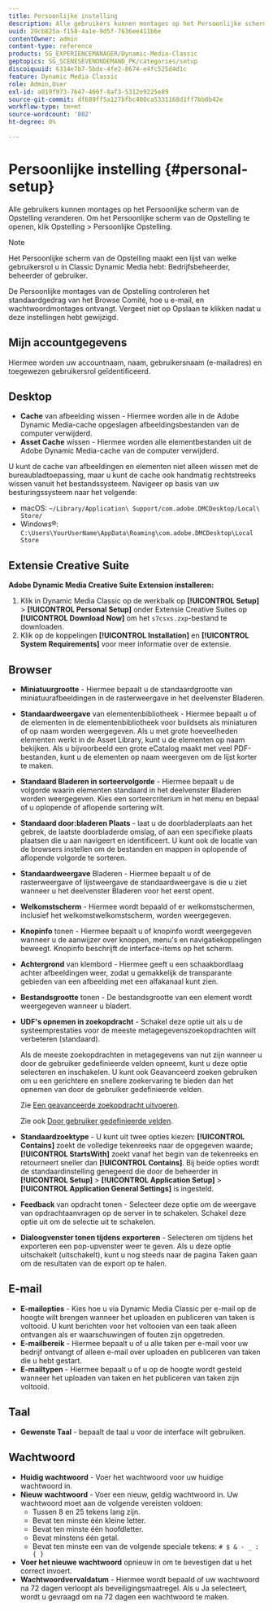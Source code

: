 ```yaml
---
title: Persoonlijke instelling
description: Alle gebruikers kunnen montages op het Persoonlijke scherm van de Opstelling van Dynamic Media Klassiek veranderen.
uuid: 29cb825a-f158-4a1e-9d5f-7636ee411b6e
contentOwner: admin
content-type: reference
products: SG_EXPERIENCEMANAGER/Dynamic-Media-Classic
geptopics: SG_SCENESEVENONDEMAND_PK/categories/setup
discoiquuid: 6314e7b7-5bde-4fe2-8674-e4fc525d4d1c
feature: Dynamic Media Classic
role: Admin,User
exl-id: a019f973-7647-466f-8af3-5312e9225e89
source-git-commit: df689ff5a127bfbc400ca5331168d1ff7bb0b42e
workflow-type: tm+mt
source-wordcount: '802'
ht-degree: 0%

---
```


# Persoonlijke instelling {#personal-setup}

Alle gebruikers kunnen montages op het Persoonlijke scherm van de Opstelling veranderen. Om het Persoonlijke scherm van de Opstelling te openen, klik Opstelling > Persoonlijke Opstelling.

>[!NOTE]
>
>Het Persoonlijke scherm van de Opstelling maakt een lijst van welke gebruikersrol u in Classic Dynamic Media hebt: Bedrijfsbeheerder, beheerder of gebruiker.

De Persoonlijke montages van de Opstelling controleren het standaardgedrag van het Browse Comité, hoe u e-mail, en wachtwoordmontages ontvangt. Vergeet niet op Opslaan te klikken nadat u deze instellingen hebt gewijzigd.

## Mijn accountgegevens

Hiermee worden uw accountnaam, naam, gebruikersnaam (e-mailadres) en toegewezen gebruikersrol geïdentificeerd.

## Desktop

* **Cache**  van afbeelding wissen - Hiermee worden alle in de Adobe Dynamic Media-cache opgeslagen afbeeldingsbestanden van de computer verwijderd.
* **Asset Cache**  wissen - Hiermee worden alle elementbestanden uit de Adobe Dynamic Media-cache van de computer verwijderd.

U kunt de cache van afbeeldingen en elementen niet alleen wissen met de bureaubladtoepassing, maar u kunt de cache ook handmatig rechtstreeks wissen vanuit het bestandssysteem. Navigeer op basis van uw besturingssysteem naar het volgende:

* macOS: `~/Library/Application\ Support/com.adobe.DMCDesktop/Local\ Store/`
* Windows®: `C:\Users\YourUserName\AppData\Roaming\com.adobe.DMCDesktop\Local Store`

## Extensie Creative Suite

**Adobe Dynamic Media Creative Suite Extension installeren:**

1. Klik in Dynamic Media Classic op de werkbalk op **[!UICONTROL Setup]** > **[!UICONTROL Personal Setup]** onder Extensie Creative Suites op **[!UICONTROL Download Now]** om het `s7csxs.zxp`-bestand te downloaden.
1. Klik op de koppelingen **[!UICONTROL Installation]** en **[!UICONTROL System Requirements]** voor meer informatie over de extensie.

<!--    A readme file is included at the root of the unzipped file to provide you with additional information about the extension.

1. Depending on your installed operating system, do one of the following: -->

<!-- #### Windows

|If you are running|Do this|
|--- |--- |
|Adobe Illustrator 18 in Adobe Creative Cloud 2014|<ul><li>From the root of the unzipped folder, click CC-2014.</li><li>Depending on the bit version of Adobe Illustrator that you are using, click win32 or win64.</li><li>Click libraries > flame, and then copy `aflame.dll` to Adobe Illustrator's executable folder. For example, `C:\Program Files\Adobe\Adobe Illustrator CC 2014\Support Files\Contents\Windows`. </li></ul><br/>**Note**: This example path is for the 64-bit location; the 32-bit location may fall under Program Files (x86) instead. <br/><ul><li>Return to the same libraries folder, click flamingo, and then copy `aflamingo.dll` to the same Adobe Illustrator executable folder that you used in the previous step. </li><li>Return to the win32 or win64 folder that you selected in step 2, and then copy `AdobeS7FXGFileFormat.aip` to Adobe Illustrator's plug-ins folder. For example, `C:\Program Files\Adobe\Adobe Illustrator CC 2014\Plug-ins\Illustrator Formats`. </li></ul> <br/>**Note**: This example path is for the 64-bit location; the 32-bit location may fall under Program Files (x86) instead.|
|Adobe Illustrator 17 in Adobe Creative Cloud|<ul><li>From the root of the unzipped folder, click CC. </li><li>Depending on the bit version of Adobe Illustrator that you are using, click win32 or win64.</li><li> Copy `AdobeS7FXGFileFormat.aip` to Adobe Illustrator's plug-ins folder. For example, `C:\Program Files\Adobe\Adobe Illustrator CC (64 Bit)\Plug-ins\Illustrator Formats`.</li></ul><br/>**Note**: This example path is for the 64-bit location; the 32-bit location may fall under Program Files (x86) instead.|
|Adobe Illustrator 16 in Adobe Creative Suite 6|<ul><li>From the root of the unzipped folder, click 6.0. </li><li>Depending on the bit version of Adobe Illustrator that you are using, click win32 or win64. </li><li>Copy AdobeS7FXGFileFormat.aip to Adobe Illustrator's plug-ins folder. For example, `C:\Program Files\Adobe\Adobe Illustrator CS6 (64 Bit)\Plug-ins\Illustrator Formats`.</li></ul><br/>**Note**: This example path is for the 64-bit location; the 32-bit location may fall under Program Files (x86) instead.|

#### Mac

|If you are running|Do this|
|--- |--- |
|Adobe Illustrator 18 in Adobe Creative Cloud 2014|<ul><li>From the root of the unzipped folder, click CC-2014 > mac64.</li><li>Click libraries > flame, and then copy the `aflame.framework` folder to Adobe Illustrator package contents folder. For example, `/Applications/Adobe Illustrator CC 2014/ Illustrator.app/Contents/Frameworks/`. (To open Adobe Illustrator’s package contents folder, right-click on the Adobe illustrator CC 2014 icon and click Show Package Contents from context menu).</li><li>Return to the same libraries folder, click `flamingo`, and then copy the `aflamingo.framework` folder to the same Adobe Illustrator package contents folder that you used in the previous step.</li><li>Return to the mac64 folder that you selected in step 1, and then copy the `AdobeS7FXGFileFormat.aip` folder to Adobe Illustrator’s plug-in folder. For example, `/Applications/Adobe Illustrator CC 2014/Plug-ins/Illustrator Formats/`.</li></ul><br/>|
|Adobe Illustrator 17 in Adobe Creative Cloud|<ul><li>From the root of the unzipped folder, click CC > mac64</li><li>Copy the `AdobeS7FXGFileFormat.aip` folder to Adobe Illustrator’s plug-in folder. For example, `/Applications/Adobe Illustrator CC/Plug-ins/Illustrator Formats/`.</li></ul><br/>|
|Adobe Illustrator 16 in Adobe Creative Suite 6|<ul><li>From the root of the unzipped folder, click 6.0 > mac64</li><li>Copy the `AdobeS7FXGFileFormat.aip` folder to Adobe Illustrator’s plug-in folder. For example, `/Applications/Adobe Illustrator CS6/Plug-ins/Illustrator Formats/`.</li></ul>|

The plug-in is now available for you to use in Adobe Illustrator. -->

## Browser

* **Miniatuurgrootte**  - Hiermee bepaalt u de standaardgrootte van miniatuurafbeeldingen in de rasterweergave in het deelvenster Bladeren.
* **Standaardweergave**  van elementenbibliotheek - Hiermee bepaalt u of de elementen in de elementenbibliotheek voor buildsets als miniaturen of op naam worden weergegeven. Als u met grote hoeveelheden elementen werkt in de Asset Library, kunt u de elementen op naam bekijken. Als u bijvoorbeeld een grote eCatalog maakt met veel PDF-bestanden, kunt u de elementen op naam weergeven om de lijst korter te maken.
* **Standaard Bladeren in sorteervolgorde**  - Hiermee bepaalt u de volgorde waarin elementen standaard in het deelvenster Bladeren worden weergegeven. Kies een sorteercriterium in het menu en bepaal of u oplopende of aflopende sortering wilt.
* **Standaard door:bladeren Plaats**  - laat u de doorbladerplaats aan het gebrek, de laatste doorbladerde omslag, of aan een specifieke plaats plaatsen die u aan navigeert en identificeert. U kunt ook de locatie van de browsers instellen om de bestanden en mappen in oplopende of aflopende volgorde te sorteren.
* **Standaardweergave**  Bladeren - Hiermee bepaalt u of de rasterweergave of lijstweergave de standaardweergave is die u ziet wanneer u het deelvenster Bladeren voor het eerst opent.
* **Welkomstscherm**  - Hiermee wordt bepaald of er welkomstschermen, inclusief het welkomstwelkomstscherm, worden weergegeven.
* **Knopinfo**  tonen - Hiermee bepaalt u of knopinfo wordt weergegeven wanneer u de aanwijzer over knoppen, menu&#39;s en navigatiekoppelingen beweegt. Knopinfo beschrijft de interface-items op het scherm.
* **Achtergrond**  van klembord - Hiermee geeft u een schaakbordlaag achter afbeeldingen weer, zodat u gemakkelijk de transparante gebieden van een afbeelding met een alfakanaal kunt zien.
* **Bestandsgrootte**  tonen - De bestandsgrootte van een element wordt weergegeven wanneer u bladert.
* **UDF&#39;s opnemen in zoekopdracht**  - Schakel deze optie uit als u de systeemprestaties voor de meeste metagegevenszoekopdrachten wilt verbeteren (standaard).

   Als de meeste zoekopdrachten in metagegevens van nut zijn wanneer u door de gebruiker gedefinieerde velden opneemt, kunt u deze optie selecteren en inschakelen. U kunt ook Geavanceerd zoeken gebruiken om u een gerichtere en snellere zoekervaring te bieden dan het opnemen van door de gebruiker gedefinieerde velden.

   Zie [Een geavanceerde zoekopdracht uitvoeren](searching-assets.md#conducting_an_advanced_search).

   Zie ook [Door gebruiker gedefinieerde velden](application-setup.md#user_defined_fields).

* **Standaardzoektype**  - U kunt uit twee opties kiezen:  **[!UICONTROL Contains]** zoekt de volledige tekenreeks naar de opgegeven waarde;  **[!UICONTROL StartsWith]** zoekt vanaf het begin van de tekenreeks en retourneert sneller dan  **[!UICONTROL Contains]**. Bij beide opties wordt de standaardinstelling genegeerd die door de beheerder in **[!UICONTROL Setup]** > **[!UICONTROL Application Setup]** > **[!UICONTROL Application General Settings]** is ingesteld.
* **Feedback**  van opdracht tonen - Selecteer deze optie om de weergave van opdrachtaanvragen op de server in te schakelen. Schakel deze optie uit om de selectie uit te schakelen.
* **Dialoogvenster tonen tijdens exporteren**  - Selecteren om tijdens het exporteren een pop-upvenster weer te geven. Als u deze optie uitschakelt (uitschakelt), kunt u nog steeds naar de pagina Taken gaan om de resultaten van de export op te halen.

## E-mail

* **E-mailopties**  - Kies hoe u via Dynamic Media Classic per e-mail op de hoogte wilt brengen wanneer het uploaden en publiceren van taken is voltooid. U kunt berichten voor het voltooien van een taak alleen ontvangen als er waarschuwingen of fouten zijn opgetreden.
* **E-mailbereik**  - Hiermee bepaalt u of u alle taken per e-mail voor uw bedrijf ontvangt of alleen e-mail over uploaden en publiceren van taken die u hebt gestart.
* **E-mailtypen**  - Hiermee bepaalt u of u op de hoogte wordt gesteld wanneer het uploaden van taken en het publiceren van taken zijn voltooid.

## Taal

* **Gewenste Taal**  - bepaalt de taal u voor de interface wilt gebruiken.

## Wachtwoord

* **Huidig wachtwoord**  - Voer het wachtwoord voor uw huidige wachtwoord in.
* **Nieuw wachtwoord**  - Voer een nieuw, geldig wachtwoord in. Uw wachtwoord moet aan de volgende vereisten voldoen:
   * Tussen 8 en 25 tekens lang zijn.
   * Bevat ten minste één kleine letter.
   * Bevat ten minste één hoofdletter.
   * Bevat minstens één getal.
   * Bevat ten minste een van de volgende speciale tekens: `# $ & - _ : { }`
* **Voer het nieuwe wachtwoord**  opnieuw in om te bevestigen dat u het correct invoert.
* **Wachtwoordvervaldatum**  - Hiermee wordt bepaald of uw wachtwoord na 72 dagen verloopt als beveiligingsmaatregel. Als u Ja selecteert, wordt u gevraagd om na 72 dagen een wachtwoord te maken.
